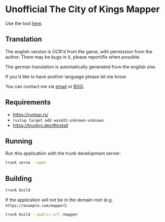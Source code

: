 # Unofficial The City of Kings Mapper

Use the tool [here](https://alexkazik.github.io/mapper/).

## Translation

The english version is OCR'd from the game, with permission from the author.
There may be bugs in it, please report/fix when possible.

The german translation is automatically generated from the english one.

If you'd like to have another language please let me know.

You can contact me via [email](mailto:mapper+6527@tx0.eu)
or [BGG](https://boardgamegeek.com/geekmail/compose?touser=txnull).

## Requirements

- https://rustup.rs/
- `rustup target add wasm32-unknown-unknown`
- https://trunkrs.dev/#install

## Running

Run this application with the trunk development server:

```bash
trunk serve --open
```

## Building

```bash
trunk build
```

If the application will not be in the domain root (e.g. `https://example.com/mapper`):

```bash
trunk build --public-url /mapper
```
